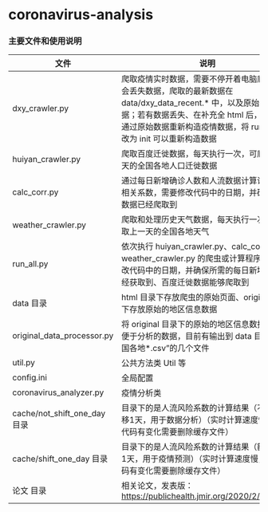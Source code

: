 # coronavirus-analysis

### 主要文件和使用说明

文件 | 说明
-|-
dxy_crawler.py | 爬取疫情实时数据，需要不停开着电脑爬，否则会丢失数据，爬取的最新数据在 data/dxy_data_recent.* 中，以及原始 html 数据；若有数据丢失、在补充全 html 后，或需要通过原始数据重新构造疫情数据，将 run_mode 改为 init 可以重新构造数据
huiyan_crawler.py | 爬取百度迁徙数据，每天执行一次，可爬取上一天的全国各地人口迁徙数据
calc_corr.py | 通过每日新增确诊人数和人流数据计算论文中的相关系数，需要修改代码中的日期，并确保所需数据已经爬取到
weather_crawler.py | 爬取和处理历史天气数据，每天执行一次，可爬取上一天的全国各地天气
run_all.py | 依次执行 huiyan_crawler.py、calc_corr.py、weather_crawler.py 的爬虫或计算程序，需要修改代码中的日期，并确保所需的每日新增数据已经获取到、百度迁徙数据能够爬取到
data 目录 | html 目录下存放爬虫的原始页面、original 目录下存放原始的地区信息数据
original_data_processor.py | 将 original 目录下的原始的地区信息数据处理成便于分析的数据，目前有输出到 data 目录下“全国各地*.csv”的几个文件
util.py | 公共方法类 Util 等
config.ini | 全局配置
coronavirus_analyzer.py | 疫情分析类
cache/not_shift_one_day 目录 | 目录下的是人流风险系数的计算结果（不额外偏移1天，用于数据分析）（实时计算速度慢，相应代码有变化需要删除缓存文件）
cache/shift_one_day 目录 | 目录下的是人流风险系数的计算结果（额外偏移1天，用于疫情预测）（实时计算速度慢，相应代码有变化需要删除缓存文件）
论文 目录 | 相关论文，发表版：https://publichealth.jmir.org/2020/2/e18638/
